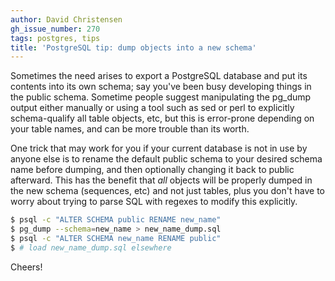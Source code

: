 ```yaml
---
author: David Christensen
gh_issue_number: 270
tags: postgres, tips
title: 'PostgreSQL tip: dump objects into a new schema'
---
```




Sometimes the need arises to export a PostgreSQL database and put its contents into its own schema; say you've been busy developing things in the public schema.  Sometime people suggest manipulating the pg_dump output either manually or using a tool such as sed or perl to explicitly schema-qualify all table objects, etc, but this is error-prone depending on your table names, and can be more trouble than its worth.

One trick that may work for you if your current database is not in use by anyone else is to rename the default public schema to your desired schema name before dumping, and then optionally changing it back to public afterward.  This has the benefit that *all* objects will be properly dumped in the new schema (sequences, etc) and not just tables, plus you don't have to worry about trying to parse SQL with regexes to modify this explicitly.

```bash
$ psql -c "ALTER SCHEMA public RENAME new_name"
$ pg_dump --schema=new_name > new_name_dump.sql
$ psql -c "ALTER SCHEMA new_name RENAME public"
$ # load new_name_dump.sql elsewhere
```

Cheers!



